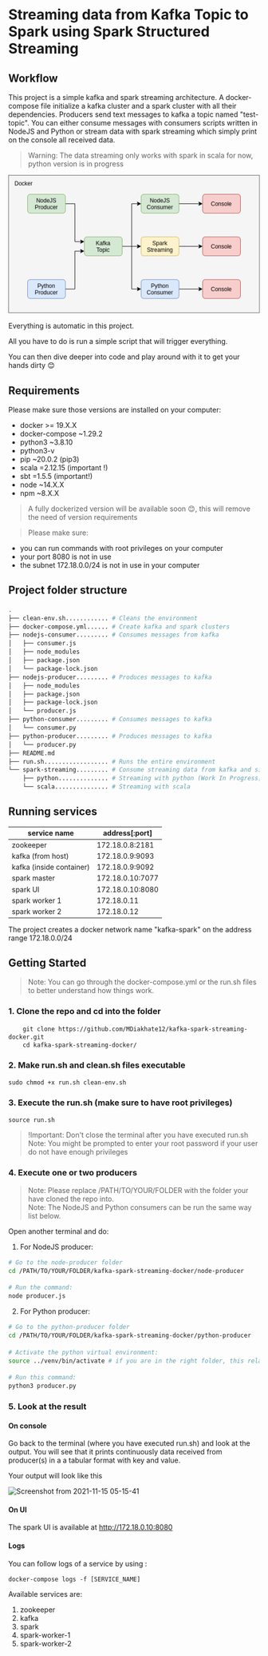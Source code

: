 # Streaming data from Kafka Topic to Spark using Spark Structured Streaming

## Workflow

This project is a simple kafka and spark streaming architecture.
A docker-compose file initialize a kafka cluster and a spark cluster with all their dependencies.
Producers send text messages to kafka a topic named "test-topic".
You can either consume messages with consumers scripts written in NodeJS and Python or stream data with spark streaming which simply print on the console all received data.

> Warning: The data streaming only works with spark in scala for now, python version is in progress

<img src="architecture.png" />

Everything is automatic in this project.

All you have to do is run a simple script that will trigger everything.

You can then dive deeper into code and play around with it to get your hands dirty 😊

## Requirements

Please make sure those versions are installed on your computer:
*   docker >= 19.X.X
*   docker-compose ~1.29.2
*   python3 ~3.8.10
*   python3-v
*   pip ~20.0.2 (pip3)
*   scala =2.12.15 (important !)
*   sbt =1.5.5 (important!)
*   node ~14.X.X
*   npm ~8.X.X

> A fully dockerized version will be available soon 😊, this will remove the need of version requirements 

> Please make sure:
*   you can run commands with root privileges on your computer
*   your port 8080 is not in use
*   the subnet 172.18.0.0/24 is not in use in your computer

## Project folder structure
```bash
.
├── clean-env.sh............ # Cleans the environment
├── docker-compose.yml...... # Create kafka and spark clusters
├── nodejs-consumer......... # Consumes messages from kafka
│   ├── consumer.js
│   ├── node_modules
│   ├── package.json
│   └── package-lock.json
├── nodejs-producer......... # Produces messages to kafka
│   ├── node_modules
│   ├── package.json
│   ├── package-lock.json
│   └── producer.js
├── python-consumer......... # Consumes messages to kafka
│   └── consumer.py
├── python-producer......... # Produces messages to kafka
│   └── producer.py
├── README.md
├── run.sh.................. # Runs the entire environment
└── spark-streaming......... # Consume streaming data from kafka and sinks to console
    ├── python.............. # Streaming with python (Work In Progress)
    └── scala............... # Streaming with scala
```

## Running services

| service name             | address[:port]   |
|--------------------------|------------------|
| zookeeper                | 172.18.0.8:2181  |
| kafka (from host)        | 172.18.0.9:9093  |
| kafka (inside container) | 172.18.0.9:9092  |
| spark master             | 172.18.0.10:7077 |
| spark UI                 | 172.18.0.10:8080 |
| spark worker 1           | 172.18.0.11      |
| spark worker 2           | 172.18.0.12      |

The project creates a docker network name "kafka-spark" on the address range 172.18.0.0/24

## Getting Started

> Note: You can go through the docker-compose.yml or the run.sh files to better understand how things work. 

### 1. Clone the repo and cd into the folder
```
    git clone https://github.com/MDiakhate12/kafka-spark-streaming-docker.git
    cd kafka-spark-streaming-docker/
```

### 2. Make run.sh and clean.sh files executable
```
sudo chmod +x run.sh clean-env.sh
```

### 3. Execute the run.sh (make sure to have root privileges) 
```
source run.sh
```
> !Important: Don't close the terminal after you have executed run.sh <br>
> Note: You might be prompted to enter your root password if your user do not have enough privileges

### 4. Execute one or two producers
> Note: Please replace /PATH/TO/YOUR/FOLDER with the folder your have cloned the repo into. <br>
> Note: The NodeJS and Python consumers can be run the same way list below.

Open another terminal and do:

1. For NodeJS producer:
```bash
# Go to the node-producer folder
cd /PATH/TO/YOUR/FOLDER/kafka-spark-streaming-docker/node-producer

# Run the command:
node producer.js
```
2.  For Python producer:

```bash
# Go to the python-producer folder
cd /PATH/TO/YOUR/FOLDER/kafka-spark-streaming-docker/python-producer

# Activate the python virtual environment:
source ../venv/bin/activate # if you are in the right folder, this relative path should work

# Run this command:
python3 producer.py
```
### 5. Look at the result

#### On console
Go back to the terminal (where you have executed run.sh) and look at the output.
You will see that it prints continuously data received from producer(s) in a a tabular format with key and value.

Your output will look like this

![Screenshot from 2021-11-15 05-15-41](https://user-images.githubusercontent.com/46793415/141721499-a248453e-4a7f-4d5e-88ea-c353de7922b9.png)

#### On UI

The spark UI is available at http://172.18.0.10:8080

#### Logs

You can follow logs of a service by using : <br>

```
docker-compose logs -f [SERVICE_NAME]
```

Available services are:
1.  zookeeper
2.  kafka
3.  spark
4.  spark-worker-1
5.  spark-worker-2
